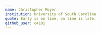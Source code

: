```yaml
---
name: Christopher Moyer
institution: University of South Carolina
quote: Early is on time, on time is late.
github_user: c4181
---
```

